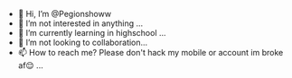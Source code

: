 - 👋 Hi, I’m @Pegionshoww
- 👀 I’m not interested in anything ...
- 🌱 I’m currently learning in highschool ...
- 💞️ I’m not looking to collaboration...
- 📫 How to reach me? Please don't hack my mobile or account im broke af😌 ...

<!---
Pegionshoww/Pegionshoww is a ✨ special ✨ repository because its `README.md` (this file) appears on your GitHub profile.
You can click the Preview link to take a look at your changes.
--->
